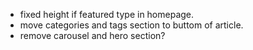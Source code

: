 - fixed height if featured type in homepage.
- move categories and tags section to buttom of article.
- remove carousel and hero section?